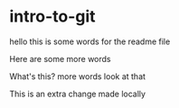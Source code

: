 # intro-to-git

hello this is some words for the readme file


Here are some more words


What's this? more words look at that

This is an extra change made locally

